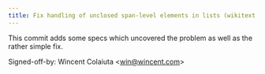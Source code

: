 ```yaml
---
title: Fix handling of unclosed span-level elements in lists (wikitext, 2a996a7)
---
```


This commit adds some specs which uncovered the problem as well as the rather simple fix.

Signed-off-by: Wincent Colaiuta &lt;win@wincent.com&gt;

